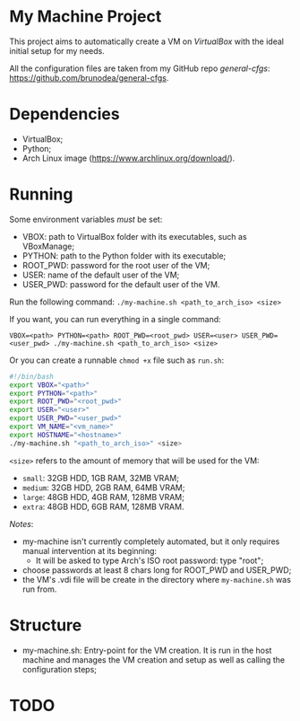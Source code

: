 # My Machine Project

This project aims to automatically create a VM on *VirtualBox* with the ideal initial setup for my needs.

All the configuration files are taken from my GitHub repo *general-cfgs*: https://github.com/brunodea/general-cfgs.

# Dependencies

* VirtualBox;
* Python;
* Arch Linux image (https://www.archlinux.org/download/).

# Running

Some environment variables *must* be set:
* VBOX: path to VirtualBox folder with its executables, such as VBoxManage;
* PYTHON: path to the Python folder with its executable;
* ROOT_PWD: password for the root user of the VM;
* USER: name of the default user of the VM;
* USER_PWD: password for the default user of the VM.

Run the following command:
`./my-machine.sh <path_to_arch_iso> <size>`

If you want, you can run everything in a single command:

`VBOX=<path> PYTHON=<path> ROOT_PWD=<root_pwd> USER=<user> USER_PWD=<user_pwd> ./my-machine.sh <path_to_arch_iso> <size>`

Or you can create a runnable `chmod +x` file such as `run.sh`:

```bash
#!/bin/bash
export VBOX="<path>"
export PYTHON="<path>"
export ROOT_PWD="<root_pwd>"
export USER="<user>"
export USER_PWD="<user_pwd>"
export VM_NAME="<vm_name>"
export HOSTNAME="<hostname>"
./my-machine.sh "<path_to_arch_iso>" <size>
```

`<size>` refers to the amount of memory that will be used for the VM:
* `small`: 32GB HDD, 1GB RAM, 32MB VRAM;
* `medium`: 32GB HDD, 2GB RAM, 64MB VRAM;
* `large`: 48GB HDD, 4GB RAM, 128MB VRAM;
* `extra`: 48GB HDD, 6GB RAM, 128MB VRAM.

*Notes*:
* my-machine isn't currently completely automated, but it only requires manual intervention at its beginning:
	* It will be asked to type Arch's ISO root password: type "root";
* choose passwords at least 8 chars long for ROOT_PWD and USER_PWD;
* the VM's .vdi file will be create in the directory where `my-machine.sh` was run from.

# Structure

* my-machine.sh: Entry-point for the VM creation. It is run in the host machine and manages the VM creation and setup as well as calling the configuration steps;

# TODO
